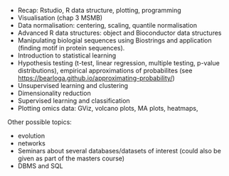 - Recap: Rstudio, R data structure, plotting, programming
- Visualisation (chap 3 MSMB)
- Data normalisation: centering, scaling, quantile normalisation
- Advanced R data structures: object and Bioconductor data structures
- Manipulating biologial sequences using Biostrings and application
  (finding motif in protein sequences).
- Introduction to statistical learning
- Hypothesis testing (t-test, linear regression, multiple testing,
  p-value distributions), empirical approximations of probabilites
  (see https://bearloga.github.io/approximating-probability/)
- Unsupervised learning and clustering
- Dimensionality reduction
- Supervised learning and classification
- Plotting omics data: GViz, volcano plots, MA plots, heatmaps,


Other possible topics:
- evolution
- networks
- Seminars about several databases/datasets of interest (could also be
  given as part of the masters course)
- DBMS and SQL